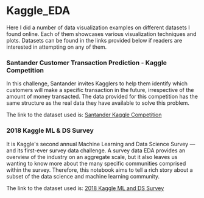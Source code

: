 # Kaggle_EDA

Here I did a number of data visualization examples on different datasets I found online. Each of them showcases
various visualization techniques and plots. Datasets can be found in the links provided below if readers are
interested in attempting on any of them.

### Santander Customer Transaction Prediction - Kaggle Competition

In this challenge, Santander invites Kagglers to help them identify which customers will make a specific
transaction in the future, irrespective of the amount of money transacted. The data provided for this competition
has the same structure as the real data they have available to solve this problem.

The link to the dataset used is: [Santander Kaggle Competition](https://www.kaggle.com/c/santander-customer-transaction-prediction/data)

### 2018 Kaggle ML & DS Survey

It is Kaggle's second annual Machine Learning and Data Science Survey ― and its first-ever survey data challenge. A survey data
EDA provides an overview of the industry on an aggregate scale, but it also leaves us wanting to know more about the many specific communities comprised within the survey.
Therefore, this notebook aims to tell a rich story about a subset of the data science and machine learning community.

The link to the dataset used is: [2018 Kaggle ML and DS Survey](https://www.kaggle.com/kaggle/kaggle-survey-2018)
